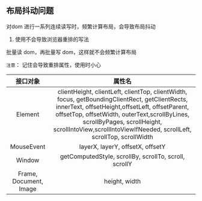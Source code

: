 ## 布局抖动问题

对dom 进行一系列连续读写时，频繁计算布局，会导致布局抖动

1. 使用不会导致浏览器重排的写法

批量读 dom，再批量写 dom，这样就不会频繁计算布局

`注意`： 记住会导致重排属性，使用时小心
      
|    接口对象   |       属性名   |  
|:-----------:|:-------------:|
| Element | clientHeight, clientLeft, clientTop, clientWidth, focus, getBoundingClientRect, getClientRects, innerText, offsetHeight,offsetLeft, offsetParent, offsetTop, offsetWidth, outerText,scrollByLines, scrollByPages, scrollHeight, scrollIntoView,scrollIntoViewIfNeeded, scrollLeft, scrollTop, scrollWidth |
| MouseEvent | layerX, layerY, offsetX, offsetY |
| Window | getComputedStyle, scrollBy, scrollTo, scroll, scrollY |
|Frame, Document, Image | height, width |

